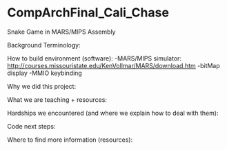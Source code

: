 # CompArchFinal_Cali_Chase
Snake Game in MARS/MIPS Assembly

Background Terminology:

How to build environment (software):
-MARS/MIPS simulator: http://courses.missouristate.edu/KenVollmar/MARS/download.htm
-bitMap display
-MMIO keybinding

Why we did this project:

What we are teaching + resources:

Hardships we encountered (and where we explain how to deal with them):

Code next steps:

Where to find more information (resources):

